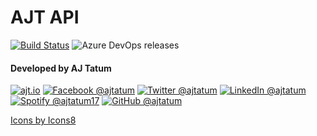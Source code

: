 # AJT API

[![Build Status](https://dev.azure.com/ajtatum/ajtapi/_apis/build/status/AJT%20API%20Core%20Build?branchName=master)](https://dev.azure.com/ajtatum/ajtapi/_build/latest?definitionId=19&branchName=master) ![Azure DevOps releases](https://img.shields.io/azure-devops/release/ajtatum/74a95687-061a-4ed9-b531-5d76ab8d8ef2/3/3)

#### Developed by AJ Tatum

[![ajt.io](https://img.icons8.com/clouds/50/000000/domain.png "ajt.io")](https://s.babou.io/aj)
[![Facebook @ajtatum](https://img.icons8.com/clouds/50/000000/facebook-new.png "Facebook @ajtatum")](https://s.babou.io/fbaj)
[![Twitter @ajtatum](https://img.icons8.com/clouds/50/000000/twitter.png "Twitter @ajtatum")](https://s.babou.io/twitteraj)
[![LinkedIn @ajtatum](https://img.icons8.com/clouds/50/000000/linkedin.png "LinkedIn @ajtatum")](https://s.babou.io/linkedinaj)
[![Spotify @ajtatum17](https://img.icons8.com/clouds/50/000000/spotify.png "Spotify @ajtatum17")](https://s.babou.io/spotifyaj)
[![GitHub @ajtatum](https://img.icons8.com/clouds/50/000000/github.png "GitHub @ajtatum")](https://s.babou.io/githubaj)

[Icons by Icons8](https://icons8.com/)